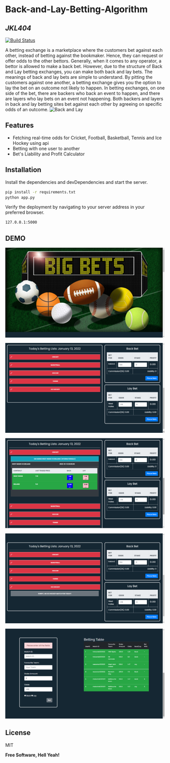 # Back-and-Lay-Betting-Algorithm


## _JKL404_

[![Build Status](https://travis-ci.org/joemccann/dillinger.svg?branch=master)](https://travis-ci.org/joemccann/dillinger)

A betting exchange is a marketplace where the customers bet against each other, instead of betting against the bookmaker. Hence, they can request or offer odds to the other bettors. Generally, when it comes to any operator, a bettor is allowed to make a back bet. However, due to the structure of Back and Lay betting exchanges, you can make both back and lay bets.  The meanings of back and lay bets are simple to understand. By pitting the customers against one another, a betting exchange gives you the option to lay the bet on an outcome not likely to happen. In betting exchanges, on one side of the bet, there are backers who back an event to happen, and there are layers who lay bets on an event not happening. Both backers and layers in back and lay betting sites bet against each other by agreeing on specific odds of an outcome.
![Back and Lay](https://qph.fs.quoracdn.net/main-qimg-50d5fa5d1a088f2ffd8d6424eeda8334)

## Features

- Fetching real-time odds for Cricket, Football, Basketball, Tennis and Ice Hockey using api
- Betting with one user to another
- Bet's Liability and Profit Calculator


## Installation





Install the dependencies and devDependencies and start the server.

```sh
pip install -r requirements.txt 
python app.py
```

Verify the deployment by navigating to your server address in
your preferred browser.

```sh
127.0.0.1:5000
```

## DEMO

  ![Image 1](https://raw.githubusercontent.com/JKL404/Back-and-Lay-Betting-Algorithm/main/demo/1.png)
  
  ![Image 2](https://raw.githubusercontent.com/JKL404/Back-and-Lay-Betting-Algorithm/main/demo/2.png)
  
  ![Image 3](https://raw.githubusercontent.com/JKL404/Back-and-Lay-Betting-Algorithm/main/demo/3.png)
  
  ![Image 4](https://raw.githubusercontent.com/JKL404/Back-and-Lay-Betting-Algorithm/main/demo/4.png)

  ![Image 5](https://raw.githubusercontent.com/JKL404/Back-and-Lay-Betting-Algorithm/main/demo/5.png)

## License

MIT

**Free Software, Hell Yeah!**
